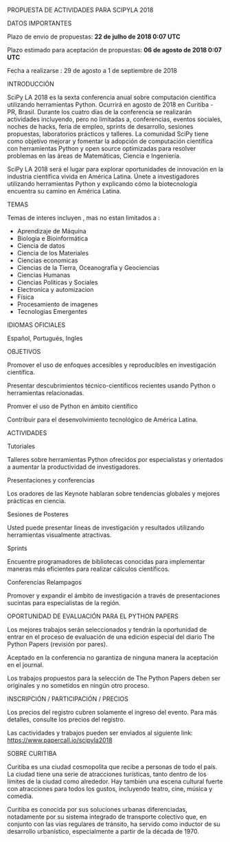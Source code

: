 PROPUESTA DE ACTIVIDADES PARA SCIPYLA 2018

DATOS IMPORTANTES

Plazo de envio de propuestas: **22 de julho de 2018 0:07 UTC**

Plazo  estimado para aceptación de propuestas: **06 de agosto de 2018 0:07 UTC**

Fecha a realizarse : 29 de agosto a 1 de septiembre de 2018

INTRODUCCIÓN

SciPy LA 2018 es la sexta conferencia anual sobre computación científica utilizando herramientas Python. Ocurrirá en agosto de 2018 en Curitiba - PR, Brasil. Durante los cuatro días de la conferencia se realizarán actividades incluyendo, pero no limitadas a, conferencias, eventos sociales, noches de hacks, feria de empleo, sprints de desarrollo, sesiones propuestas, laboratorios prácticos y talleres. La comunidad SciPy tiene como objetivo mejorar y fomentar la adopción de computación científica con herramientas Python y open source optimizadas para resolver problemas en las áreas de Matemáticas, Ciencia e Ingeniería.

SciPy LA 2018 será el lugar para explorar oportunidades de innovación en la industria científica vivida en América Latina. Únete a investigadores utilizando herramientas Python y explicando cómo la biotecnología encuentra su camino en América Latina.

TEMAS

Temas de interes incluyen ,  mas no estan limitados a : 
- Aprendizaje de Máquina
- Biologia e Bioinformática
- Ciencia de datos
- Ciencia de los Materiales
- Ciencias economicas
- Ciencias de la Tierra, Oceanografía y Geociencias
- Ciencias Humanas
- Ciencias Politicas y Sociales
- Electronica y automizacion
- Física
- Procesamiento de imagenes
- Tecnologias Emergentes

IDIOMAS OFICIALES

Español, Portugués, Ingles

OBJETIVOS

Promover el uso de enfoques accesibles y reproducibles en investigación científica.

Presentar descubrimientos técnico-científicos recientes usando Python o herramientas relacionadas.

Promver el uso de Python en ámbito científico

Contribuir para el desenvolvimiento tecnológico de América Latina.

ACTIVIDADES

Tutoriales

Talleres sobre herramientas Python ofrecidos por especialistas y orientados a aumentar la productividad de investigadores.

Presentaciones y conferencias

Los oradores de las  Keynote hablaran  sobre tendencias globales y mejores prácticas en ciencia.

Sesiones de Posteres

Usted puede presentar lineas de investigación y resultados utilizando herramientas visualmente atractivas.

Sprints

Encuentre programadores  de bibliotecas conocidas para implementar maneras más eficientes para realizar cálculos científicos.

Conferencias Relampagos

Promover y expandir el ámbito de investigación a través de presentaciones sucintas para especialistas de la región.

OPORTUNIDAD DE EVALUACIÓN PARA EL PYTHON PAPERS

Los mejores trabajos serán seleccionados y tendrán la oportunidad de entrar en el proceso de evaluación de una edición especial del diario The Python Papers (revisión  por pares).

Aceptado en la conferencia no garantiza de ninguna manera la aceptación en el journal.

Los trabajos propuestos para la selección de The Python Papers deben ser originales y no sometidos en ningún otro proceso.

INSCRIPCIÓN / PARTICIPACIÓN / PRECIOS

Los precios del registro cubren solamente el ingreso del evento. Para más detalles, consulte los precios del registro.

Las cactividades y trabajos pueden ser enviados al siguiente link: https://www.papercall.io/scipyla2018

SOBRE CURITIBA

Curitiba es una ciudad cosmopolita que recibe a personas de todo el país. La ciudad tiene una serie de atracciones turísticas, tanto dentro de los límites de la ciudad como alrededor. Hay también una escena cultural fuerte con atracciones para todos los gustos, incluyendo teatro, cine, música y comedia.

Curitiba es conocida por sus soluciones urbanas diferenciadas, notadamente por su sistema integrado de transporte colectivo que, en conjunto con las vías regulares de tránsito, ha servido como inductor de su desarrollo urbanístico, especialmente a partir de la década de 1970.
